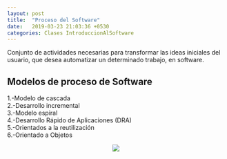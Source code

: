 ```yaml
---
layout: post
title:  "Proceso del Software"
date:   2019-03-23 21:03:36 +0530
categories: Clases IntroduccionAlSoftware
---
```

<p>Conjunto de actividades necesarias para transformar las ideas iniciales del usuario, que desea automatizar un determinado trabajo, en software.</p>
<h2>Modelos de proceso de Software</h2>  
<p>1.-Modelo de cascada<br>
2.-Desarrollo incremental<br>
3.-Modelo espiral<br>
4.-Desarrollo Rápido de Aplicaciones (DRA) <br>
5.-Orientados a la reutilización<br>
6.-Orientado a Objetos</p>


 <center><img src="https://ingsotfwarekarlacevallos.files.wordpress.com/2015/04/21.png"></center>
